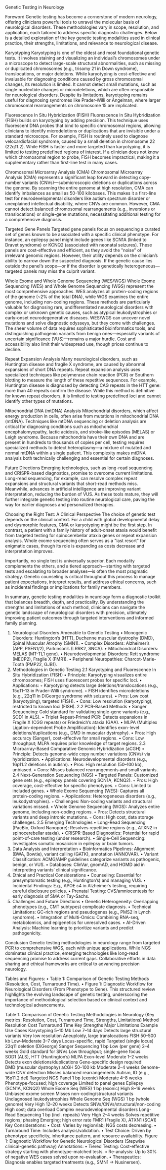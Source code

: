 Genetic Testing in Neurology 

Foreword
Genetic testing has become a cornerstone of modern neurology, offering clinicians powerful tools to unravel the molecular basis of neurological disorders. These methodologies vary in scope, resolution, and application, each tailored to address specific diagnostic challenges. Below is a detailed exploration of the key genetic testing modalities used in clinical practice, their strengths, limitations, and relevance to neurological disease.

Karyotyping
Karyotyping is one of the oldest and most foundational genetic tests. It involves staining and visualizing an individual’s chromosomes under a microscope to detect large-scale structural abnormalities, such as missing or duplicated chromosomes (e.g., trisomy 21 in Down syndrome), translocations, or major deletions. While karyotyping is cost-effective and invaluable for diagnosing conditions caused by gross chromosomal changes, its resolution is limited. It cannot detect small mutations, such as single nucleotide changes or microdeletions, which are often responsible for neurological disorders. Despite its limitations, karyotyping remains useful for diagnosing syndromes like Prader-Willi or Angelman, where larger chromosomal rearrangements on chromosome 15 are implicated.

Fluorescence In Situ Hybridization (FISH)
Fluorescence In Situ Hybridization (FISH) builds on karyotyping by adding precision. This technique uses fluorescent DNA probes that bind to specific chromosomal regions, allowing clinicians to identify microdeletions or duplications that are invisible under a standard microscope. For example, FISH is routinely used to diagnose velocardiofacial syndrome, caused by a small deletion in chromosome 22 (22q11.2). While FISH is faster and more targeted than karyotyping, it is limited to testing predefined regions of interest. If a clinician does not know which chromosomal region to probe, FISH becomes impractical, making it a supplementary rather than first-line test in many cases.

Chromosomal Microarray Analysis (CMA)
Chromosomal Microarray Analysis (CMA) represents a significant leap forward in detecting copy-number variants (CNVs)—submicroscopic deletions or duplications across the genome. By scanning the entire genome at high resolution, CMA can identify imbalances as small as 50-100 kilobases. This makes it a first-line test for neurodevelopmental disorders like autism spectrum disorder or unexplained intellectual disability, where CNVs are common. However, CMA cannot detect balanced chromosomal rearrangements (e.g., inversions or translocations) or single-gene mutations, necessitating additional testing for a comprehensive diagnosis.

Targeted Gene Panels
Targeted gene panels focus on sequencing a curated set of genes known to be associated with a specific clinical phenotype. For instance, an epilepsy panel might include genes like SCN1A (linked to Dravet syndrome) or KCNQ2 (associated with neonatal seizures). These panels are cost-effective and efficient, as they avoid the "noise" of irrelevant genomic regions. However, their utility depends on the clinician’s ability to narrow down the suspected diagnosis. If the genetic cause lies outside the panel’s scope—or if the disorder is genetically heterogeneous—targeted panels may miss the culprit variant.

Whole Exome and Whole Genome Sequencing (WES/WGS)
Whole Exome Sequencing (WES) and Whole Genome Sequencing (WGS) represent the most comprehensive approaches. WES analyzes all protein-coding regions of the genome (~2% of the total DNA), while WGS examines the entire genome, including non-coding regions. These methods are particularly valuable for diagnosing rare, undifferentiated neurological disorders with complex or unknown genetic causes, such as atypical leukodystrophies or early-onset neurodegenerative diseases. WES/WGS can uncover novel mutations and solve diagnostic odysseys, but they come with challenges. The sheer volume of data requires sophisticated bioinformatics tools, and distinguishing pathogenic variants from benign ones—especially variants of uncertain significance (VUS)—remains a major hurdle. Cost and accessibility also limit their widespread use, though prices continue to decline.

Repeat Expansion Analysis
Many neurological disorders, such as Huntington disease and fragile X syndrome, are caused by abnormal expansions of short DNA repeats. Repeat expansion analysis uses specialized techniques like polymerase chain reaction (PCR) or Southern blotting to measure the length of these repetitive sequences. For example, Huntington disease is diagnosed by detecting CAG repeats in the HTT gene: more than 40 repeats confirm the disease. While this method is definitive for known repeat disorders, it is limited to testing predefined loci and cannot identify other types of mutations.

Mitochondrial DNA (mtDNA) Analysis
Mitochondrial disorders, which affect energy production in cells, often arise from mutations in mitochondrial DNA (mtDNA). Techniques like mtDNA sequencing or deletion analysis are critical for diagnosing conditions such as mitochondrial encephalomyopathy, lactic acidosis, and stroke-like episodes (MELAS) or Leigh syndrome. Because mitochondria have their own DNA and are present in hundreds to thousands of copies per cell, testing requires specialized methods to detect heteroplasmy—a mixture of mutated and normal mtDNA within a single patient. This complexity makes mtDNA analysis both technically challenging and essential for certain diagnoses.



Future Directions
Emerging technologies, such as long-read sequencing and CRISPR-based diagnostics, promise to overcome current limitations. Long-read sequencing, for example, can resolve complex repeat expansions and structural variants that short-read methods miss. Meanwhile, advances in artificial intelligence are improving variant interpretation, reducing the burden of VUS. As these tools mature, they will further integrate genetic testing into routine neurological care, paving the way for earlier diagnoses and personalized therapies.

Choosing the Right Test: A Clinical Perspective
The choice of genetic test depends on the clinical context. For a child with global developmental delay and dysmorphic features, CMA or karyotyping might be the first step. In contrast, a patient with a family history of adult-onset ataxia would benefit from targeted testing for spinocerebellar ataxia genes or repeat expansion analysis. Whole exome sequencing often serves as a "last resort" for enigmatic cases, though its role is expanding as costs decrease and interpretation improves.

Importantly, no single test is universally superior. Each modality complements the others, and a tiered approach—starting with targeted tests and escalating to broader analyses—is often the most pragmatic strategy. Genetic counseling is critical throughout this process to manage patient expectations, interpret results, and address ethical concerns, such as incidental findings or implications for family members.

In summary, genetic testing modalities in neurology form a diagnostic toolkit that balances breadth, depth, and practicality. By understanding the strengths and limitations of each method, clinicians can navigate the genetic landscape of neurological disorders with precision, ultimately improving patient outcomes through targeted interventions and informed family planning.
1. Neurological Disorders Amenable to Genetic Testing
    • Monogenic Disorders: Huntington’s (HTT), Duchenne muscular dystrophy (DMD), Spinal Muscular Atrophy (SMN1).
    • Complex Disorders: Alzheimer’s (APP, PSEN1/2), Parkinson’s (LRRK2, SNCA).
    • Mitochondrial Disorders: MELAS (MT-TL1 gene).
    • Neurodevelopmental Disorders: Rett syndrome (MECP2), Fragile X (FMR1).
    • Peripheral Neuropathies: Charcot-Marie-Tooth (PMP22, GJB1).
2. Methodologies in Genetic Testing
2.1 Karyotyping and Fluorescence In Situ Hybridization (FISH)
    • Principle: Karyotyping visualizes entire chromosomes; FISH uses fluorescent probes for specific loci.
    • Applications:
        ◦ Karyotyping detects large deletions/translocations (e.g., 15q11-13 in Prader-Willi syndrome).
        ◦ FISH identifies microdeletions (e.g., 22q11 in DiGeorge syndrome with seizures).
    • Pros: Low cost (karyotyping), targeted (FISH).
    • Cons: Low resolution (karyotyping), restricted to known loci (FISH).
2.2 PCR-Based Methods
    • Sanger Sequencing: Gold standard for validating single-gene variants (e.g., SOD1 in ALS).
    • Triplet Repeat-Primed PCR: Detects expansions in Fragile X (CGG repeats) or Friedreich’s ataxia (GAA).
    • MLPA (Multiplex Ligation-dependent Probe Amplification): Identifies exon-level deletions/duplications (e.g., DMD in muscular dystrophy).
    • Pros: High accuracy (Sanger), cost-effective for small regions.
    • Cons: Low throughput; MLPA requires prior knowledge of target regions.
2.3 Microarray-Based Comparative Genomic Hybridization (aCGH)
    • Principle: Detects genome-wide copy number variations (CNVs) via hybridization.
    • Applications: Neurodevelopmental disorders (e.g., 16p11.2 deletions in autism).
    • Pros: High resolution (50–100 kb), unbiased.
    • Cons: Misses balanced rearrangements and small variants.
2.4 Next-Generation Sequencing (NGS)
    • Targeted Panels: Customized gene sets (e.g., epilepsy panels covering SCN1A, KCNQ2).
        ◦ Pros: High coverage, cost-effective for specific phenotypes.
        ◦ Cons: Limited to included genes.
    • Whole Exome Sequencing (WES): Captures all protein-coding regions.
        ◦ Applications: Heterogeneous disorders (e.g., leukodystrophies).
        ◦ Challenges: Non-coding variants and structural variations missed.
    • Whole Genome Sequencing (WGS): Analyzes entire genome, including non-coding regions.
        ◦ Pros: Detects structural variants and deep intronic mutations.
        ◦ Cons: High cost, data storage challenges.
2.5 Emerging Technologies
    • Long-Read Sequencing (PacBio, Oxford Nanopore): Resolves repetitive regions (e.g., ATXN2 in spinocerebellar ataxia).
    • CRISPR-Based Diagnostics: Potential for rapid point-of-care testing (under research).
    • Single-Cell Sequencing: Investigates somatic mosaicism in epilepsy or brain tumors.
3. Data Analysis and Interpretation
    • Bioinformatics Pipelines: Alignment (BWA, Bowtie), variant calling (GATK), annotation (ANNOVAR).
    • Variant Classification: ACMG/AMP guidelines categorize variants as pathogenic, benign, or VUS.
    • Databases: ClinVar, gnomAD, and HGMD aid in interpreting variants’ clinical significance.
4. Ethical and Practical Considerations
    • Counseling: Essential for presymptomatic testing (e.g., Huntington’s) and managing VUS.
    • Incidental Findings: E.g., APOE ε4 in Alzheimer’s testing, requiring careful disclosure policies.
    • Prenatal Testing: CVS/amniocentesis for early diagnosis of SMA or Tay-Sachs.
5. Challenges and Future Directions
    • Genetic Heterogeneity: Overlapping phenotypes (e.g., CMT subtypes) complicate diagnosis.
    • Technical Limitations: GC-rich regions and pseudogenes (e.g., PMS2 in Lynch syndrome).
    • Integration of Multi-Omics: Combining RNA-seq, metabolomics, and epigenetics for unresolved cases.
    • AI-Driven Analysis: Machine learning to prioritize variants and predict pathogenicity.

Conclusion
Genetic testing methodologies in neurology range from targeted PCR to comprehensive WGS, each with unique applications. While NGS dominates clinical practice, emerging technologies like long-read sequencing promise to address current gaps. Collaborative efforts in data sharing and ethical frameworks are critical to advancing precision neurology.


Tables and Figures:
    • Table 1: Comparison of Genetic Testing Methods (Resolution, Cost, Turnaround Time).
    • Figure 1: Diagnostic Workflow for Neurological Disorders (From Phenotype to Gene).
This structured review highlights the evolving landscape of genetic testing, underscoring the importance of methodological selection based on clinical context and technological advancements.

Table 1: Comparison of Genetic Testing Methodologies in Neurology
(Key metrics: Resolution, Cost, Turnaround Time, Strengths, Limitations)
Method	Resolution	Cost	Turnaround Time	Key Strengths	Major Limitations	Example Use Cases
Karyotyping	5–10 Mb	Low	7–14 days	Detects large structural variants	Very low resolution	Aneuploidy, large translocations
FISH	50–500 kb	Low-Moderate	3–7 days	Locus-specific, rapid	Targeted (single locus)	22q11 deletion (DiGeorge)
Sanger Sequencing	1 bp	Low (per gene)	2–4 weeks	Gold standard for SNVs	Low throughput; single-gene focus	SOD1 (ALS), HTT (Huntington’s)
MLPA	Exon-level	Moderate	1–2 weeks	Detects exon deletions/duplications	Gene-specific design required	DMD (muscular dystrophy)
aCGH	50–100 kb	Moderate	2–4 weeks	Genome-wide CNV detection	Misses balanced rearrangements	Autism, ID (e.g., 16p11.2 del)
Targeted NGS Panel	1 bp (exonic)	Moderate	4–8 weeks	Phenotype-focused; high coverage	Limited to panel genes	Epilepsy (SCN1A, KCNQ2)
Whole Exome Seq (WES)	1 bp (exonic)	High	8–16 weeks	Unbiased exome screen	Misses non-coding/structural variants	Undiagnosed leukodystrophies
Whole Genome Seq (WGS)	1 bp (whole genome)	Very High	12–20 weeks	Detects SNVs/CNVs/structural/non-coding	High cost; data overload	Complex neurodevelopmental disorders
Long-Read Sequencing	1 bp (incl. repeats)	Very High	2–4 weeks	Solves repetitive regions; phasing	Emerging; high error rate	FMR1 (Fragile X), ATXN1 (SCA1)
Key Considerations:
    • Cost: Varies by region/lab; NGS costs decreasing.
    • Turnaround Time: Includes analysis/validation.
    • Test Choice: Driven by phenotype specificity, inheritance pattern, and resource availability.
Figure 1: Diagnostic Workflow for Genetic Neurological Disorders
(Stepwise clinical-genetic pathway)
Annotations:
    • Tiered Testing: Cost-effective strategy starting with phenotype-matched tests.
    • Re-analysis: Up to 30% of negative WES cases solved upon re-evaluation.
    • Therapeutics: Diagnosis enables targeted treatments (e.g., SMN1 → Nusinersen).

